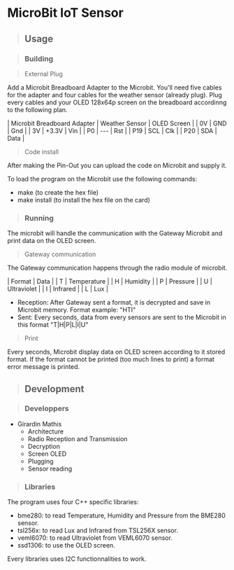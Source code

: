 # MicroBit IoT Sensor

> ## __Usage__

> ### __Building__

> External Plug

Add a Microbit Breadboard Adapter to the Microbit.
You'll need five cables for the adapter and four cables for the weather sensor (already plug).
Plug every cables and your OLED 128x64p screen on the breadboard accordinng to the following plan.

| Microbit Breadboard Adapter | Weather Sensor | OLED Screen |
| 0V | GND | Gnd |
| 3V | +3.3V | Vin |
| P0 | --- | Rst |
| P19 | SCL | Clk |
| P20 | SDA | Data |

> Code install

After making the Pin-Out you can upload the code on Microbit and supply it.

To load the program on the Microbit use the following commands:
 - make (to create the hex file)
 - make install (to install the hex file on the card)

> ### __Running__

The microbit will handle the communication with the Gateway Microbit and print data on the OLED screen.

> Gateway communication

The Gateway communication happens through the radio module of microbit.

| Format | Data |
| T | Temperature |
| H | Humidity |
| P | Pressure |
| U | Ultraviolet |
| I | Infrared |
| L | Lux |

 - Reception: After Gateway sent a format, it is decrypted and save in Microbit memory. Format example: "HTI"
 - Sent: Every seconds, data from every sensors are sent to the Microbit in this format "T|H|P|L|I|U"

> Print

Every seconds, Microbit display data on OLED screen according to it stored format. 
If the format cannot be printed (too much lines to print) a format error message is printed.

> ## __Development__

> ### __Developpers__

- Girardin Mathis
    - Architecture
    - Radio Reception and Transmission
    - Decryption
    - Screen OLED
    - Plugging
    - Sensor reading
    
> ### __Libraries__

The program uses four C++ specific libraries: 
 - bme280: to read Temperature, Humidity and Pressure from the BME280 sensor.
 - tsl256x: to read Lux and Infrared from TSL256X sensor.
 - veml6070: to read Ultraviolet from VEML6070 sensor.
 - ssd1306: to use the OLED screen.
 
 Every libraries uses I2C functionnalities to work.
 
